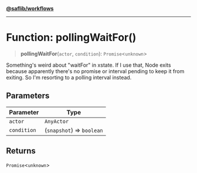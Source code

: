 [**@saflib/workflows**](../index.md)

---

# Function: pollingWaitFor()

> **pollingWaitFor**(`actor`, `condition`): `Promise`\<`unknown`\>

Something's weird about "waitFor" in xstate. If I use that, Node exits because apparently there's no promise or interval pending to keep it from exiting. So I'm resorting to a polling interval instead.

## Parameters

| Parameter   | Type                      |
| ----------- | ------------------------- |
| `actor`     | `AnyActor`                |
| `condition` | (`snapshot`) => `boolean` |

## Returns

`Promise`\<`unknown`\>
